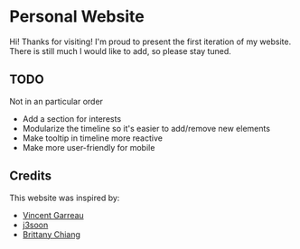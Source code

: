 # Personal Website
Hi! Thanks for visiting! I'm proud to present the first iteration of my website. There is still much I would like to add, so please stay tuned. 

## TODO
Not in an particular order
* Add a section for interests
* Modularize the timeline so it's easier to add/remove new elements
* Make tooltip in timeline more reactive
* Make more user-friendly for mobile

## Credits
This website was inspired by:
* [Vincent Garreau](https://github.com/VincentGarreau/particles.js/)
* [j3soon](https://github.com/j3soon/particle)
* [Brittany Chiang](https://github.com/bchiang7/v4)
